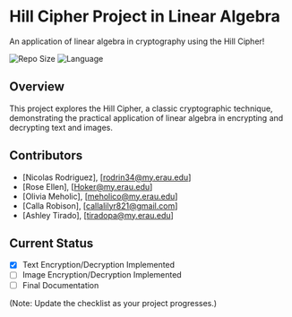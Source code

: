 # Hill Cipher Project in Linear Algebra

An application of linear algebra in cryptography using the Hill Cipher!

![Repo Size](https://img.shields.io/github/repo-size/ChanChoOG/HillCipherProject)
![Language](https://img.shields.io/github/languages/top/ChanChoOG/HillCipherProject)

## Overview
This project explores the Hill Cipher, a classic cryptographic technique, demonstrating the practical application of linear algebra in encrypting and decrypting text and images.

## Contributors
- [Nicolas Rodriguez], [rodrin34@my.erau.edu]
- [Rose Ellen], [Hoker@my.erau.edu]
- [Olivia Meholic], [meholico@my.erau.edu]
- [Calla Robison], [callalilyr821@gmail.com]
- [Ashley Tirado], [tiradopa@my.erau.edu]



## Current Status
- [x] Text Encryption/Decryption Implemented
- [ ] Image Encryption/Decryption Implemented
- [ ] Final Documentation

(Note: Update the checklist as your project progresses.)

